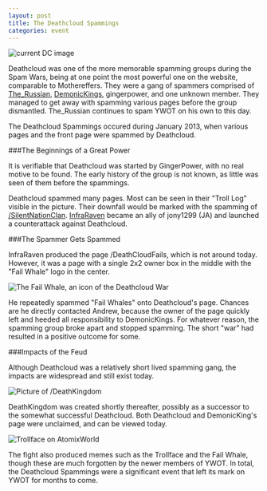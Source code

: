 ```yaml
---
layout: post
title: The Deathcloud Spammings
categories: event
---
```


![current DC image](http://i.imgur.com/ZbGp8vF.png)

Deathcloud was one of the more memorable spamming groups during the Spam Wars, being at one point the most powerful one on the website, comparable to Mothereffers. They were a gang of spammers comprised of [The_Russian](http://www.yourworldoftext.com/~The_Russian), [DemonicKings](http://www.yourworldoftext.com/DemonicKings), gingerpower, and one unknown member. They managed to get away with spamming various pages before the group dismantled. The_Russian continues to spam YWOT on his own to this day.

The Deathcloud Spammings occured during January 2013, when various pages and the front page were spammed by Deathcloud.

###The Beginnings of a Great Power

It is verifiable that Deathcloud was started by GingerPower, with no real motive to be found. The early history of the group is not known, as little was seen of them before the spammings.

Deathcloud spammed many pages. Most can be seen in their "Troll Log" visible in the picture. Their downfall would be marked with the spamming of [/SilentNationClan](http://www.yourworldoftext.com/~Sedrys/SilentNationClan). [InfraRaven](http://www.yourworldoftext.com/~InfraRaven) became an ally of jony1299 (JA) and launched a counterattack against Deathcloud.

###The Spammer Gets Spammed

InfraRaven produced the page /DeathCloudFails, which is not around today. However, it was a page with a single 2x2 owner box in the middle with the "Fail Whale" logo in the center.

![The Fail Whale, an icon of the Deathcloud War](https://raw.github.com/ywothistory/ywothistory.github.io/master/images/failwhale.jpg)

He repeatedly spammed "Fail Whales" onto Deathcloud's page. Chances are he directly contacted Andrew, because the owner of the page quickly left and heeded all responsibility to DemonicKings. For whatever reason, the spamming group broke apart and stopped spamming. The short "war" had resulted in a positive outcome for some.

###Impacts of the Feud

Although Deathcloud was a relatively short lived spamming gang, the impacts are widespread and still exist today.

![Picture of /DeathKingdom](http://i.imgur.com/oU2m7bo.png)

DeathKingdom was created shortly thereafter, possibly as a successor to the somewhat successful Deathcloud. Both Deathcloud and DemonicKing's page were unclaimed, and can be viewed today.

![Trollface on AtomixWorld](http://i.imgur.com/QYxTamr.png)

The fight also produced memes such as the Trollface and the Fail Whale, though these are much forgotten by the newer members of YWOT. In total, the Deathcloud Spammings were a significant event that left its mark on YWOT for months to come.
